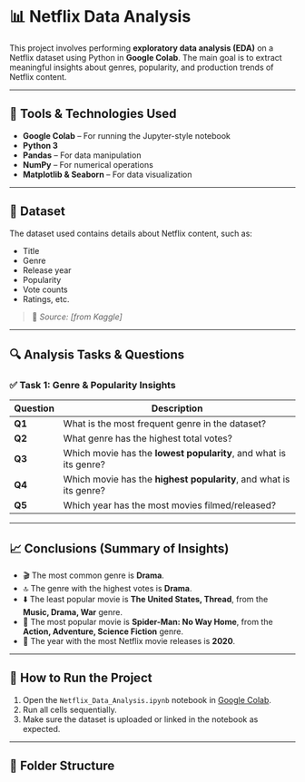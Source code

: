 # 📊 Netflix Data Analysis 

This project involves performing **exploratory data analysis (EDA)** on a Netflix dataset using Python in **Google Colab**. The main goal is to extract meaningful insights about genres, popularity, and production trends of Netflix content.

---

## 🧰 Tools & Technologies Used

- **Google Colab** – For running the Jupyter-style notebook
- **Python 3**
- **Pandas** – For data manipulation
- **NumPy** – For numerical operations
- **Matplotlib & Seaborn** – For data visualization

---

## 📁 Dataset

The dataset used contains details about Netflix content, such as:

- Title
- Genre
- Release year
- Popularity
- Vote counts
- Ratings, etc.

> 📌 *Source: [from Kaggle]*

---

## 🔍 Analysis Tasks & Questions

### ✅ Task 1: Genre & Popularity Insights

| **Question** | **Description**                                                    |
| ------------ | ------------------------------------------------------------------ |
| **Q1**       | What is the most frequent genre in the dataset?                    |
| **Q2**       | What genre has the highest total votes?                            |
| **Q3**       | Which movie has the **lowest popularity**, and what is its genre?  |
| **Q4**       | Which movie has the **highest popularity**, and what is its genre? |
| **Q5**       | Which year has the most movies filmed/released?                    |

---

## 📈 Conclusions (Summary of Insights)

- 🎬 The most common genre is **Drama**.
- 🔝 The genre with the highest votes is **Drama**.
- ⬇️ The least popular movie is **The United States, Thread**, from the **Music, Drama, War** genre.
- 🌟 The most popular movie is **Spider-Man: No Way Home**, from the **Action, Adventure, Science Fiction** genre.
- 📅 The year with the most Netflix movie releases is **2020**.

---

## 📓 How to Run the Project

1. Open the `Netflix_Data_Analysis.ipynb` notebook in [Google Colab](https://colab.research.google.com).
2. Run all cells sequentially.
3. Make sure the dataset is uploaded or linked in the notebook as expected.

---

## 📂 Folder Structure

